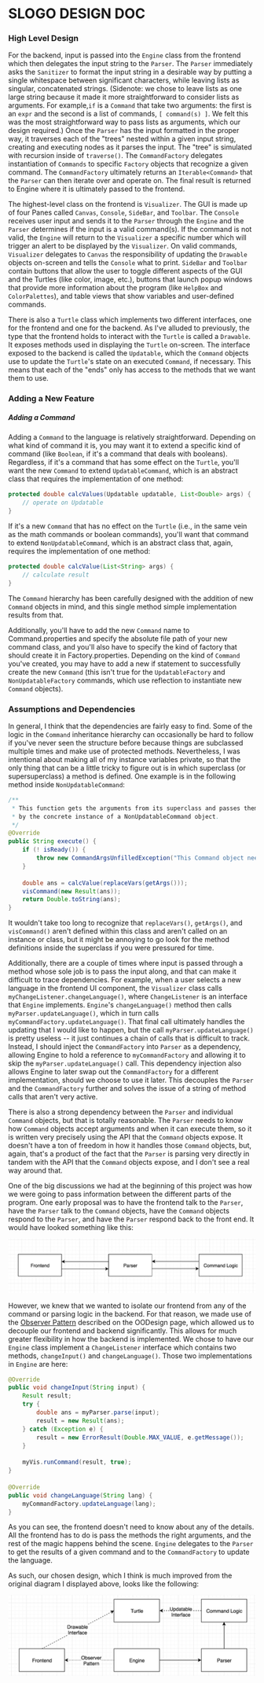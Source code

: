 SLOGO DESIGN DOC
================

### High Level Design

For the backend, input is passed into the `Engine` class from the frontend which then delegates the input string to the `Parser`. The `Parser` immediately asks the `Sanitizer` to format the input string in a desirable way by putting a single whitespace between significant characters, while leaving lists as singular, concatenated strings. (Sidenote: we chose to leave lists as one large string because it made it more straightforward to consider lists as arguments. For example,`if` is a `Command` that take two arguments: the first is an `expr` and the second is a list of commands, `[ command(s) ]`. We felt this was the most straightforward way to pass lists as arguments, which our design required.) Once the `Parser` has the input formatted in the proper way, it traverses each of the "trees" nested within a given input string, creating and executing nodes as it parses the input. The "tree" is simulated with recursion inside of `traverse()`. The `CommandFactory` delegates instantiation of `Commands` to specific `Factory` objects that recognize a given command. The `CommandFactory` ultimately returns an `Iterable<Command>` that the `Parser` can then iterate over and operate on. The final result is returned to Engine where it is ultimately passed to the frontend.

The highest-level class on the frontend is `Visualizer`. The GUI is made up of four Panes called `Canvas`, `Console`, `SideBar`, and `Toolbar`. The `Console` receives user input and sends it to the `Parser` through the `Engine` and the `Parser` determines if the input is a valid command(s). If the command is not valid, the `Engine` will return to the `Visualizer` a specific number which will trigger an alert to be displayed by the `Visualizer`. On valid commands, `Visualizer` delegates to `Canvas` the responsibility of updating the `Drawable` objects on-screen and tells the `Console` what to print. `SideBar` and `Toolbar` contain buttons that allow the user to toggle different aspects of the GUI and the Turtles (like color, image, etc.), buttons that launch popup windows that provide more information about the program (like `HelpBox` and `ColorPalettes`), and table views that show variables and user-defined commands. 

There is also a `Turtle` class which implements two different interfaces, one for the frontend and one for the backend. As I've alluded to previously, the type that the frontend holds to interact with the `Turtle` is called a `Drawable`. It exposes methods used in displaying the `Turtle` on-screen. The interface exposed to the backend is called the `Updatable`, which the `Command` objects use to update the `Turtle`'s state on an executed `Command`, if necessary. This means that each of the "ends" only has access to the methods that we want them to use.

### Adding a New Feature

##### Adding a Command

Adding a `Command` to the language is relatively straightforward. Depending on what kind of command it is, you may want it to extend a specific kind of command (like `Boolean`, if it's a command that deals with booleans). Regardless, if it's a command that has some effect on the `Turtle`, you'll want the new `Command` to extend `UpdatableCommand`, which is an abstract class that requires the implementation of one method:

```java
protected double calcValues(Updatable updatable, List<Double> args) {
	// operate on Updatable
}
```

If it's a new `Command` that has no effect on the `Turtle` (i.e., in the same vein as the math commands or boolean commands), you'll want that command to extend `NonUpdatableCommand`, which is an abstract class that, again, requires the implementation of one method:

```java
protected double calcValue(List<String> args) {
	// calculate result
}
```
The `Command` hierarchy has been carefully designed with the addition of new `Command` objects in mind, and this single method simple implementation results from that.

Additionally, you'll have to add the new `Command` name to Command.properties and specify the absolute file path of your new command class, and you'll also have to specify the kind of factory that should create it in Factory.properties. Depending on the kind of `Command` you've created, you may have to add a new if statement to successfully create the new `Command` (this isn't true for the `UpdatableFactory` and `NonUpdatableFactory` commands, which use reflection to instantiate new `Command` objects).

### Assumptions and Dependencies

In general, I think that the dependencies are fairly easy to find. Some of the logic in the `Command` inheritance hierarchy can occasionally be hard to follow if you've never seen the structure before because things are subclassed multiple times and make use of protected methods. Nevertheless, I was intentional about making all of my instance variables private, so that the only thing that can be a little tricky to figure out is in which superclass (or supersuperclass) a method is defined. One example is in the following method inside `NonUpdatableCommand`:

```java
/**
 * This function gets the arguments from its superclass and passes them allong to be calculated
 * by the concrete instance of a NonUpdatableCommand object.
 */
@Override
public String execute() {
	if (! isReady()) {
		throw new CommandArgsUnfilledException("This Command object needs more arguments to finish executing.");
	}

	double ans = calcValue(replaceVars(getArgs()));
	visCommand(new Result(ans));
	return Double.toString(ans);
}
```

It wouldn't take too long to recognize that `replaceVars()`, `getArgs()`, and `visCommand()` aren't defined within this class and aren't called on an instance or class, but it might be annoying to go look for the method definitions inside the superclass if you were pressured for time.

Additionally, there are a couple of times where input is passed through a method whose sole job is to pass the input along, and that can make it difficult to trace dependencies. For example, when a user selects a new language in the frontend UI component, the `Visualizer` class calls `myChangeListener.changeLanguage()`, where `ChangeListener` is an interface that `Engine` implements. `Engine`'s `changeLanguage()` method then calls `myParser.updateLanguage()`, which in turn calls `myCommandFactory.updateLanguage()`. That final call ultimately handles the updating that I would like to happen, but the call `myParser.updateLanguage()` is pretty useless -- it just continues a chain of calls that is difficult to track. Instead, I should inject the `CommandFactory` into `Parser` as a dependency, allowing Engine to hold a reference to `myCommandFactory` and allowing it to skip the `myParser.updateLanguage()` call. This dependency injection also allows Engine to later swap out the `CommandFactory` for a different implementation, should we choose to use it later. This decouples the `Parser` and the `CommandFactory` further and solves the issue of a string of method calls that aren't very active.

There is also a strong dependency between the `Parser` and individual `Command` objects, but that is totally reasonable. The `Parser` needs to know how `Command` objects accept arguments and when it can execute them, so it is written very precisely using the API that the `Command` objects expose. It doesn't have a ton of freedom in how it handles those `Command` objects, but, again, that's a product of the fact that the `Parser` is parsing very directly in tandem with the API that the `Command` objects expose, and I don't see a real way around that. 



One of the big discussions we had at the beginning of this project was how we were going to pass information between the different parts of the program. One early proposal was to have the frontend talk to the `Parser`, have the `Parser` talk to the `Command` objects, have the `Command` objects respond to the `Parser`, and have the `Parser` respond back to the front end. It would have looked something like this:

![alt text](proposed_design.png "Proposed Design")

However, we knew that we wanted to isolate our frontend from any of the command or parsing logic in the backend. For that reason, we made use of the [Observer Pattern](http://www.oodesign.com/observer-pattern.html) described on the OODesign page, which allowed us to decouple our frontend and backend significantly. This allows for much greater flexibility in how the backend is implemented. We chose to have our `Engine` class implement a `ChangeListener` interface which contains two methods, `changeInput()` and `changeLanguage()`. Those two implementations in `Engine` are here:

```java
@Override
public void changeInput(String input) {
	Result result;
	try {
		double ans = myParser.parse(input);
		result = new Result(ans);
	} catch (Exception e) {
		result = new ErrorResult(Double.MAX_VALUE, e.getMessage());
	}
	
	myVis.runCommand(result, true);
}

@Override
public void changeLanguage(String lang) {
	myCommandFactory.updateLanguage(lang);
}
```

As you can see, the frontend doesn't need to know about any of the details. All the frontend has to do is pass the methods the right arguments, and the rest of the magic happens behind the scene. `Engine` delegates to the `Parser` to get the results of a given command and to the `CommandFactory` to update the language.

As such, our chosen design, which I think is much improved from the original diagram I displayed above, looks like the following:

![alt text](current_design.png "Current Design")


